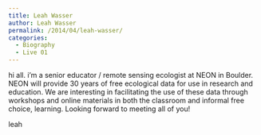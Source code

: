 ```yaml
---
title: Leah Wasser
author: Leah Wasser
permalink: /2014/04/leah-wasser/
categories:
  - Biography
  - Live 01
---
```

hi all. i&#8217;m a senior educator / remote sensing ecologist at NEON in Boulder. NEON will provide 30 years of free ecological data for use in research and education. We are interesting in facilitating the use of these data through workshops and online materials in both the classroom and informal free choice, learning. Looking forward to meeting all of you!

leah
